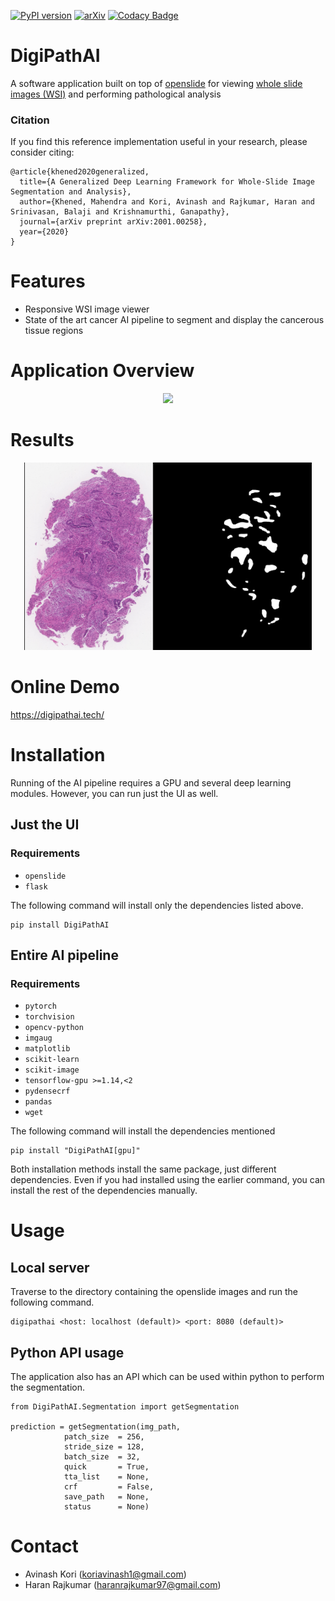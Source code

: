 [![PyPI version](https://badge.fury.io/py/DigiPathAI.svg)](https://badge.fury.io/py/DigiPathAI)
[![arXiv](https://img.shields.io/badge/arXiv-2001.00258-<COLOR>.svg)](https://arxiv.org/abs/2001.00258)
[![Codacy Badge](https://api.codacy.com/project/badge/Grade/cbc70e33c4a14effb4bc9dd5d5b25bb4)](https://app.codacy.com/manual/haranrk/DigiPathAI?utm_source=github.com&utm_medium=referral&utm_content=haranrk/DigiPathAI&utm_campaign=Badge_Grade_Dashboard)

# DigiPathAI
A software application built on top of [openslide](https://openslide.org/) for viewing [whole slide images (WSI)](https://www.ncbi.nlm.nih.gov/pubmed/30307746) and performing pathological analysis 

### Citation
If you find this reference implementation useful in your research, please consider citing:
```
@article{khened2020generalized,
  title={A Generalized Deep Learning Framework for Whole-Slide Image Segmentation and Analysis},
  author={Khened, Mahendra and Kori, Avinash and Rajkumar, Haran and Srinivasan, Balaji and Krishnamurthi, Ganapathy},
  journal={arXiv preprint arXiv:2001.00258},
  year={2020}
}
```
# Features
- Responsive WSI image viewer 
- State of the art cancer AI pipeline to segment and display the cancerous tissue regions

# Application Overview
<p align="center">
  <img src="imgs/demo.gif">
</p>

# Results
<p align="center">
  <img width="460" height="300" src="imgs/results_1.png">
</p>

# Online Demo
https://digipathai.tech/

# Installation
Running of the AI pipeline requires a GPU and several deep learning modules. However, you can run just the UI as well.

## Just the UI
### Requirements
- `openslide`
- `flask`

The following command will install only the dependencies listed above.
```
pip install DigiPathAI
```

## Entire AI pipeline
### Requirements
- `pytorch`
- `torchvision`
- `opencv-python`
- `imgaug`
- `matplotlib`
- `scikit-learn`
- `scikit-image`
- `tensorflow-gpu >=1.14,<2`
- `pydensecrf`
- `pandas`
- `wget`

The following command will install the dependencies mentioned
```
pip install "DigiPathAI[gpu]"
```

Both installation methods install the same package, just different dependencies. Even if you had installed using the earlier command, you can install the rest of the dependencies manually. 

# Usage 
## Local server
Traverse to the directory containing the openslide images and run the following command.
```
digipathai <host: localhost (default)> <port: 8080 (default)>
```

## Python API usage
The application also has an API which can be used within python to perform the segmentation. 
```
from DigiPathAI.Segmentation import getSegmentation

prediction = getSegmentation(img_path, 
			patch_size  = 256, 
			stride_size = 128,
			batch_size  = 32,
			quick       = True,
			tta_list    = None,
			crf         = False,
			save_path   = None,
			status      = None)
```

# Contact
- Avinash Kori (koriavinash1@gmail.com)
- Haran Rajkumar (haranrajkumar97@gmail.com)

